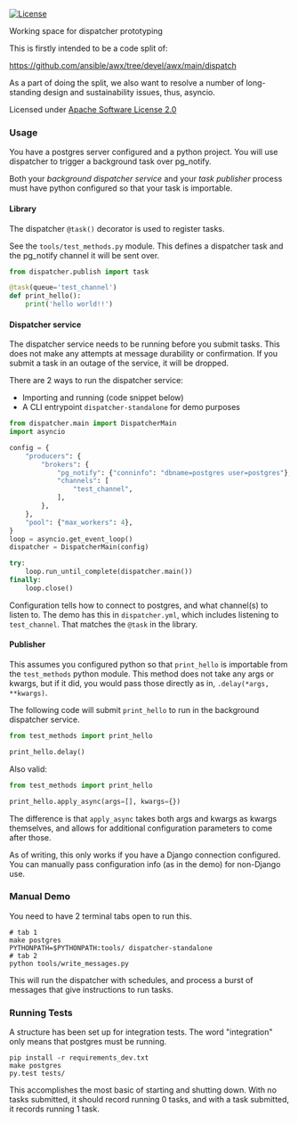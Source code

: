 <!-- License Badge -->
[![License](https://img.shields.io/badge/License-Apache_2.0-blue.svg)](https://github.com/ansible/dispatcher/blob/main/LICENSE)

Working space for dispatcher prototyping

This is firstly intended to be a code split of:

<https://github.com/ansible/awx/tree/devel/awx/main/dispatch>

As a part of doing the split, we also want to resolve a number of
long-standing design and sustainability issues, thus, asyncio.

Licensed under [Apache Software License 2.0](LICENSE)

### Usage

You have a postgres server configured and a python project.
You will use dispatcher to trigger a background task over pg_notify.

Both your *background dispatcher service* and your *task publisher* process must have
python configured so that your task is importable.

#### Library

The dispatcher `@task()` decorator is used to register tasks.

See the `tools/test_methods.py` module.
This defines a dispatcher task and the pg_notify channel it will be sent over.

```python
from dispatcher.publish import task

@task(queue='test_channel')
def print_hello():
    print('hello world!!')
```

#### Dispatcher service

The dispatcher service needs to be running before you submit tasks.
This does not make any attempts at message durability or confirmation.
If you submit a task in an outage of the service, it will be dropped.

There are 2 ways to run the dispatcher service:

- Importing and running (code snippet below)
- A CLI entrypoint `dispatcher-standalone` for demo purposes

```python
from dispatcher.main import DispatcherMain
import asyncio

config = {
    "producers": {
        "brokers": {
            "pg_notify": {"conninfo": "dbname=postgres user=postgres"},
            "channels": [
                "test_channel",
            ],
        },
    },
    "pool": {"max_workers": 4},
}
loop = asyncio.get_event_loop()
dispatcher = DispatcherMain(config)

try:
    loop.run_until_complete(dispatcher.main())
finally:
    loop.close()
```

Configuration tells how to connect to postgres, and what channel(s) to listen to.
The demo has this in `dispatcher.yml`, which includes listening to `test_channel`.
That matches the `@task` in the library.

#### Publisher

This assumes you configured python so that `print_hello` is importable
from the `test_methods` python module.
This method does not take any args or kwargs, but if it did, you would
pass those directly as in, `.delay(*args, **kwargs)`.

The following code will submit `print_hello` to run in the background dispatcher service.

```python
from test_methods import print_hello

print_hello.delay()
```

Also valid:

```python
from test_methods import print_hello

print_hello.apply_async(args=[], kwargs={})
```

The difference is that `apply_async` takes both args and kwargs as kwargs themselves,
and allows for additional configuration parameters to come after those.

As of writing, this only works if you have a Django connection configured.
You can manually pass configuration info (as in the demo) for non-Django use.

### Manual Demo

You need to have 2 terminal tabs open to run this.

```
# tab 1
make postgres
PYTHONPATH=$PYTHONPATH:tools/ dispatcher-standalone
# tab 2
python tools/write_messages.py
```

This will run the dispatcher with schedules, and process a burst of messages
that give instructions to run tasks.

### Running Tests

A structure has been set up for integration tests.
The word "integration" only means that postgres must be running.

```
pip install -r requirements_dev.txt
make postgres
py.test tests/
```

This accomplishes the most basic of starting and shutting down.
With no tasks submitted, it should record running 0 tasks,
and with a task submitted, it records running 1 task.
